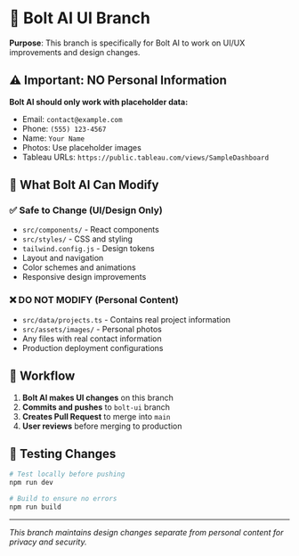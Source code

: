 # 🎨 Bolt AI UI Branch

**Purpose**: This branch is specifically for Bolt AI to work on UI/UX improvements and design changes.

## ⚠️ **Important: NO Personal Information**

**Bolt AI should only work with placeholder data:**
- Email: `contact@example.com`
- Phone: `(555) 123-4567`
- Name: `Your Name`
- Photos: Use placeholder images
- Tableau URLs: `https://public.tableau.com/views/SampleDashboard`

## 🎯 **What Bolt AI Can Modify**

### ✅ **Safe to Change (UI/Design Only)**
- `src/components/` - React components
- `src/styles/` - CSS and styling
- `tailwind.config.js` - Design tokens
- Layout and navigation
- Color schemes and animations
- Responsive design improvements

### ❌ **DO NOT MODIFY (Personal Content)**
- `src/data/projects.ts` - Contains real project information
- `src/assets/images/` - Personal photos
- Any files with real contact information
- Production deployment configurations

## 🔄 **Workflow**

1. **Bolt AI makes UI changes** on this branch
2. **Commits and pushes** to `bolt-ui` branch
3. **Creates Pull Request** to merge into `main`
4. **User reviews** before merging to production

## 🚀 **Testing Changes**

```bash
# Test locally before pushing
npm run dev

# Build to ensure no errors
npm run build
```

---

*This branch maintains design changes separate from personal content for privacy and security.* 